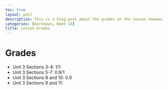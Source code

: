 ```yaml
---
toc: true
layout: post
description: This is a blog post about the grades on the lesson homeworks
categories: [markdown, Week 14]
title: Lesson Grades
---
```

# Grades
- Unit 3 Sections 3-4: 1/1
- Unit 3 Sections 5-7: 0.9/1
- Unit 3 Sections 8 and 10: 0.9
- Unit 3 Sections 9 and 11: 